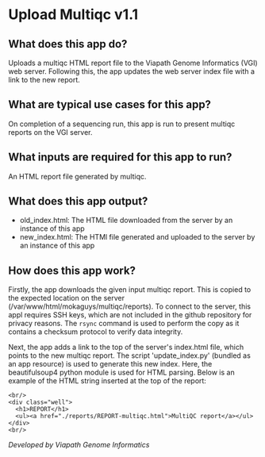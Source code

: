 # Upload Multiqc v1.1

## What does this app do?
Uploads a multiqc HTML report file to the Viapath Genome Informatics (VGI) web server. Following this, the app updates the web server index file with a link to the new report.

## What are typical use cases for this app?
On completion of a sequencing run, this app is run to present multiqc reports on the VGI server.

## What inputs are required for this app to run?
An HTML report file generated by multiqc.

## What does this app output?
- old_index.html: The HTML file downloaded from the server by an instance of this app
- new_index.html: The HTMl file generated and uploaded to the server by an instance of this app

## How does this app work?
Firstly, the app downloads the given input multiqc report. This is copied to the expected location on the server (/var/www/html/mokaguys/multiqc/reports). To connect to the server, this appl requires SSH keys, which are not included in the github repository for privacy reasons. The `rsync` command is used to perform the copy as it contains a checksum protocol to verify data integrity.

Next, the app adds a link to the top of the server's index.html file, which points to the new multiqc report. The script 'update_index.py' (bundled as an app resource) is used to generate this new index. Here, the beautifulsoup4 python module is used for HTML parsing. Below is an example of the HTML string inserted at the top of the report:
```
<br/>
<div class="well">
  <h1>REPORT</h1>
  <ul><a href="./reports/REPORT-multiqc.html">MultiQC report</a></ul>
</div>
<br/>
``` 

*Developed by Viapath Genome Informatics*
